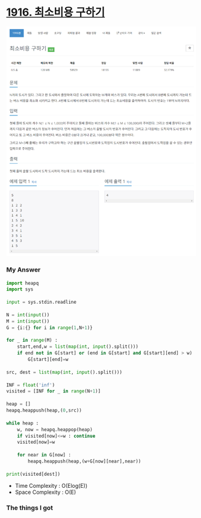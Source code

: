 # [1916. 최소비용 구하기](https://www.acmicpc.net/problem/1916)

![image](Problem.png)



### My Answer

```python
import heapq
import sys

input = sys.stdin.readline

N = int(input())
M = int(input())
G = {i:{} for i in range(1,N+1)}

for _ in range(M) : 
    start,end,w = list(map(int, input().split()))
    if end not in G[start] or (end in G[start] and G[start][end] > w) : 
        G[start][end]=w

src, dest = list(map(int, input().split()))

INF = float('inf')
visited = [INF for _ in range(N+1)]

heap = []
heapq.heappush(heap,(0,src))

while heap : 
    w, now = heapq.heappop(heap)
    if visited[now]<=w : continue
    visited[now]=w
    
    for near in G[now] : 
        heapq.heappush(heap,(w+G[now][near],near))
        
print(visited[dest])
```

* Time Complexity : O(Elog(E))
* Space Complexity : O(E)



### The things I got
